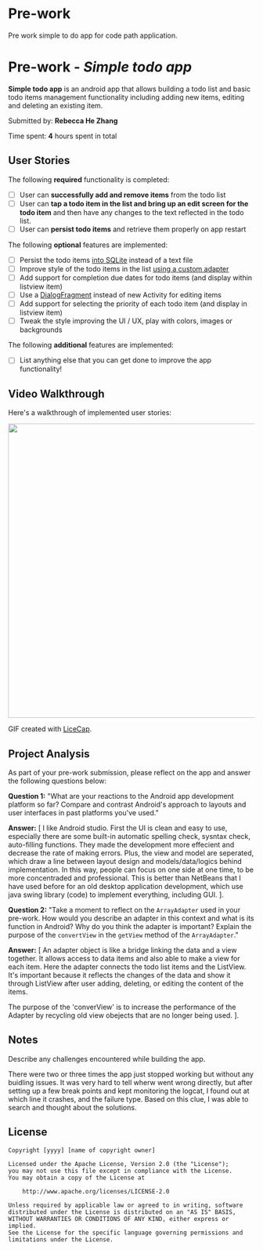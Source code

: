 # Pre-work
Pre work simple to do app for code path application. 

# Pre-work - *Simple todo app*

**Simple todo app** is an android app that allows building a todo list and basic todo items management functionality including adding new items, editing and deleting an existing item.

Submitted by: **Rebecca He Zhang**

Time spent: **4** hours spent in total

## User Stories

The following **required** functionality is completed:

* [ ] User can **successfully add and remove items** from the todo list
* [ ] User can **tap a todo item in the list and bring up an edit screen for the todo item** and then have any changes to the text reflected in the todo list.
* [ ] User can **persist todo items** and retrieve them properly on app restart

The following **optional** features are implemented:

* [ ] Persist the todo items [into SQLite](http://guides.codepath.com/android/Persisting-Data-to-the-Device#sqlite) instead of a text file
* [ ] Improve style of the todo items in the list [using a custom adapter](http://guides.codepath.com/android/Using-an-ArrayAdapter-with-ListView)
* [ ] Add support for completion due dates for todo items (and display within listview item)
* [ ] Use a [DialogFragment](http://guides.codepath.com/android/Using-DialogFragment) instead of new Activity for editing items
* [ ] Add support for selecting the priority of each todo item (and display in listview item)
* [ ] Tweak the style improving the UI / UX, play with colors, images or backgrounds

The following **additional** features are implemented:

* [ ] List anything else that you can get done to improve the app functionality!

## Video Walkthrough

Here's a walkthrough of implemented user stories:

<img src='http://imgur.com/OaIasNF.gif' width="600" /> 

GIF created with [LiceCap](http://www.cockos.com/licecap/).

## Project Analysis

As part of your pre-work submission, please reflect on the app and answer the following questions below:

**Question 1:** "What are your reactions to the Android app development platform so far? Compare and contrast Android's approach to layouts and user interfaces in past platforms you've used."

**Answer:** [
I like Android studio. First the UI is clean and easy to use, especially there are some built-in automatic spelling check, sysntax check, auto-filling functions. They made the development more effecient and decrease the rate of making errors. 
Plus, the view and model are seperated, which draw a line between layout design and models/data/logics behind implementation. In this way, people can focus on one side at one time, to be more concentraded and professional. This is better than NetBeans that I have used before for an old desktop application development, which use java swing library (code) to implement everything, including GUI. ].

**Question 2:** "Take a moment to reflect on the `ArrayAdapter` used in your pre-work. How would you describe an adapter in this context and what is its function in Android? Why do you think the adapter is important? Explain the purpose of the `convertView` in the `getView` method of the `ArrayAdapter`."

**Answer:** [
An adapter object is like a bridge linking the data and a view together. It allows access to data items and also able to make a view for each item. Here the adapter connects the todo list items and the ListView. It's important because it reflects the changes of the data and show it through ListView after user adding, deleting, or editing the content of the items.  

The purpose of the 'converView' is to increase the performance of the Adapter by recycling old view obejects that are no longer being used.
].

## Notes

Describe any challenges encountered while building the app.

There were two or three times the app just stopped working but without any buidling issues. 
It was very hard to tell wherw went wrong directly, but after setting up a few break points and kept monitoring the logcat, I found out at which line it crashes, and the failure type. Based on this clue, I was able to search and thought about the solutions.

## License

    Copyright [yyyy] [name of copyright owner]

    Licensed under the Apache License, Version 2.0 (the "License");
    you may not use this file except in compliance with the License.
    You may obtain a copy of the License at

        http://www.apache.org/licenses/LICENSE-2.0

    Unless required by applicable law or agreed to in writing, software
    distributed under the License is distributed on an "AS IS" BASIS,
    WITHOUT WARRANTIES OR CONDITIONS OF ANY KIND, either express or implied.
    See the License for the specific language governing permissions and
    limitations under the License.
